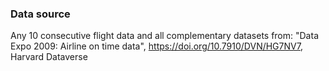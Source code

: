 ### Data source
Any 10 consecutive flight data and all complementary datasets from:
"Data Expo 2009: Airline on time data", https://doi.org/10.7910/DVN/HG7NV7, Harvard Dataverse
